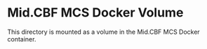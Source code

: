 # Mid.CBF MCS Docker Volume

This directory is mounted as a volume in the Mid.CBF MCS Docker container.